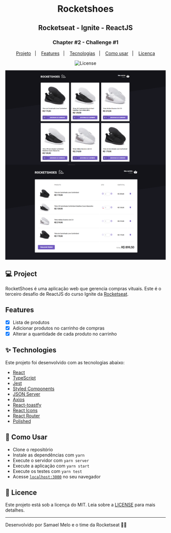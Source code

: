 <h1 align="center">Rocketshoes</h1>
<h2 align="center">Rocketseat - Ignite - ReactJS</h2>

<h3 align="center">Chapter #2 - Challenge #1</h3>
<p align="center">
  <a href="#-Project">Projeto</a>&nbsp;&nbsp;&nbsp;|&nbsp;&nbsp;&nbsp;
  <a href="#hammer_and_wrench-Features">Features</a>&nbsp;&nbsp;&nbsp;|&nbsp;&nbsp;&nbsp;
  <a href="#-Technologies">Tecnologias</a>&nbsp;&nbsp;&nbsp;|&nbsp;&nbsp;&nbsp;
  <a href="#-How-to-execute">Como usar</a>&nbsp;&nbsp;&nbsp;|&nbsp;&nbsp;&nbsp;
  <a href="#-Licence">Licença</a>
</p>

<p align="center">
  <img alt="License" src="https://img.shields.io/static/v1?label=license&message=MIT&color=069446&labelColor=000000">
</p>

<img align="center" src="./src/assets/ReadME/RocketShoesApp.png" slt="RocketShoes" />
<img align="center" src="./src/assets/ReadME/RocketShoesTable.png" slt="RocketShoes" />

## 💻 Project

RocketShoes é uma aplicação web que gerencia compras vituais.  Este é o terceiro desafio de ReactJS do curso Ignite da [Rocketseat](https://rocketseat.com.br/).

## Features

- [x] Lista de produtos
- [x] Adicionar produtos no carrinho de compras
- [x] Alterar a quantidade de cada produto no carrinho

## ✨ Technologies

Este projeto foi desenvolvido com as tecnologias abaixo: 

- [React](https://reactjs.org)
- [TypeScript](https://www.typescriptlang.org)
- [Jest](https://jestjs.io)
- [Styled Components](https://styled-components.com)
- [JSON Server](https://github.com/typicode/json-server)
- [Axios](https://axios-http.com)
- [React-toastfy](https://fkhadra.github.io/react-toastify)
- [React Icons](https://react-icons.github.io/react-icons)
- [React Router](https://reactrouter.com)
- [Polished](https://polished.js.org)

## 🚀 Como Usar

- Clone o repositório
- Instale as dependências com `yarn`
- Execute o servidor com `yarn server`
- Execute a aplicação com `yarn start`
- Execute os testes com `yarn test`
- Acesse [`localhost:3000`](http://localhost:3000) no seu navegador

## 📄 Licence

Este projeto está sob a licença do MIT. Leia sobre a [LICENSE](./LICENSE) para mais detalhes.

---

Desenvolvido por Samael Melo e o time da Rocketseat 🚀🚀